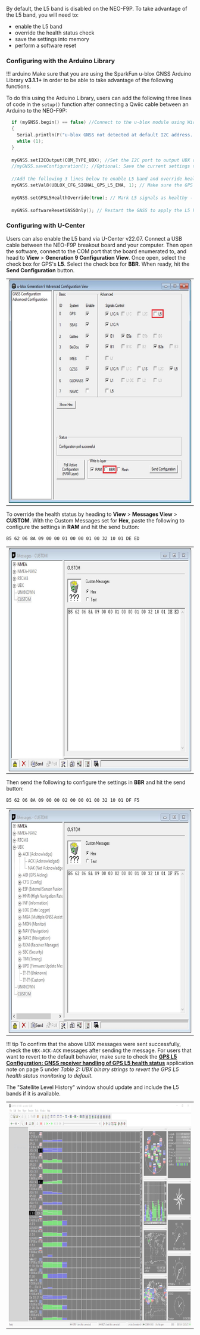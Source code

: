 By default, the L5 band is disabled on the NEO-F9P. To take advantage of the L5 band, you will need to:

* enable the L5 band
* override the health status check
* save the settings into memory
* perform a software reset



### Configuring with the Arduino Library

!!! arduino
    Make sure that you are using the SparkFun u-blox GNSS Arduino Library **v3.1.1+** in order to be able to take advantage of the following functions.

To do this using the Arduino Library, users can add the following three lines of code in the `setup()` function after connecting a Qwiic cable between an Arduino to the NEO-F9P:

```c
  if (myGNSS.begin() == false) //Connect to the u-blox module using Wire port
  {
    Serial.println(F("u-blox GNSS not detected at default I2C address. Please check wiring. Freezing."));
    while (1);
  }

  myGNSS.setI2COutput(COM_TYPE_UBX); //Set the I2C port to output UBX only (turn off NMEA noise)
  //myGNSS.saveConfiguration(); //Optional: Save the current settings to flash and BBR

  //Add the following 3 lines below to enable L5 band and override health status check on the NEO-F9P
  myGNSS.setVal8(UBLOX_CFG_SIGNAL_GPS_L5_ENA, 1); // Make sure the GPS L5 band is enabled (needed on the NEO-F9P)

  myGNSS.setGPSL5HealthOverride(true); // Mark L5 signals as healthy - store in RAM and BBR

  myGNSS.softwareResetGNSSOnly(); // Restart the GNSS to apply the L5 health override
```



### Configuring with U-Center

Users can also enable the L5 band via U-Center v22.07. Connect a USB cable between the NEO-F9P breakout board and your computer. Then open the software, connect to the COM port that the board enumerated to, and head to **View** > **Generation 9 Configuration View**. Once open, select the check box for GPS's **L5**. Select the check box for **BBR**. When ready, hit the **Send Configuration** button.

<div style="text-align: center;">
  <table>
    <tr style="vertical-align:middle;">
     <td style="text-align: center; vertical-align: middle;"><a href="../assets/img/Enable_L5_Band_Highlighted_u-center.JPG"><img src="../assets/img/Enable_L5_Band_Highlighted_u-center.JPG" width="600px" height="600px" alt="Enable L5 Band with U-Center"></a></td>
    </tr>
  </table>
</div>

To override the health status by heading to **View** > **Messages View** > **CUSTOM**. With the Custom Messages set for **Hex**, paste the following to configure the settings in **RAM** and hit the send button:

``` bash
B5 62 06 8A 09 00 00 01 00 00 01 00 32 10 01 DE ED
```

<div style="text-align: center;">
  <table>
    <tr style="vertical-align:middle;">
     <td style="text-align: center; vertical-align: middle;"><a href="../assets/img/U-Center_Override_Health_StatusL5_RAM.JPG"><img src="../assets/img/U-Center_Override_Health_StatusL5_RAM.JPG" width="600px" height="600px" alt="Override Health Status L5 Band Configured in RAM"></a></td>
    </tr>
  </table>
</div>


Then send the following to configure the settings in **BBR** and hit the send button:

``` bash
B5 62 06 8A 09 00 00 02 00 00 01 00 32 10 01 DF F5
```

<div style="text-align: center;">
  <table>
    <tr style="vertical-align:middle;">
     <td style="text-align: center; vertical-align: middle;"><a href="../assets/img/U-Center_Override_Health_Status_L5_BBR.JPG"><img src="../assets/img/U-Center_Override_Health_Status_L5_BBR.JPG" width="600px" height="600px" alt="Override Health Status L5 Band Configured in BBR"></a></td>
    </tr>
  </table>
</div>

!!! tip
    To confirm that the above UBX messages were sent successfully, check the `UBX-ACK-ACK` messages after sending the message. For users that want to revert to the default behavior, make sure to check the **[GPS L5 Configuration: GNSS receiver handling of GPS L5 health status](http://127.0.0.1:8000/SparkFun_u-blox_NEO-F9P/assets/component_documentation/GPS-L5-configuration_AppNote_UBX-21038688.pdf)** application note on page 5 under *Table 2: UBX binary strings to revert the GPS L5 health status monitoring to default*.

The "Satellite Level History" window should update and include the L5 bands if it is available.

<div style="text-align: center;">
  <table>
    <tr style="vertical-align:middle;">
     <td style="text-align: center; vertical-align: middle;"><a href="../assets/img/U-Center_L5_Band_Satellite_Level_History_Highlighted.JPG"><img src="../assets/img/U-Center_L5_Band_Satellite_Level_History_Highlighted.JPG" width="600px" height="600px" alt="L5 Band Displaying in Satellite Level History with U-Center"></a></td>
    </tr>
  </table>
</div>
